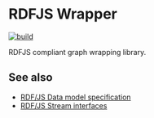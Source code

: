# RDFJS Wrapper

[![build](https://github.com/matthieubosquet/rdfjs-wrapper/workflows/build/badge.svg?branch=main)](https://github.com/matthieubosquet/rdfjs-wrapper/actions?query=workflow%3A"build")

RDFJS compliant graph wrapping library.


## See also

* [RDF/JS Data model specification](http://rdf.js.org/data-model-spec/)
* [RDF/JS Stream interfaces](http://rdf.js.org/stream-spec/)
